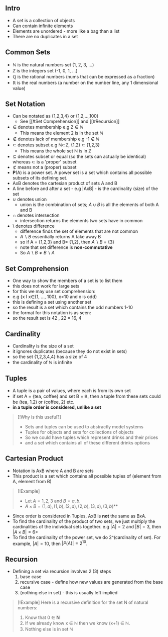 
## Intro

- A set is a collection of objects
- Can contain infinite elements
- Elements are unordered - more like a bag than a list
- There are no duplicates in a set

## Common Sets

- ℕ is the natural numbers set (1, 2, 3, ...)
- ℤ is the integers set (-1, 0, 1, ...)
- ℚ is the rational numbers (nums that can be expressed as a fraction)
- ℝ is the real numbers (a number on the number line, any 1 dimensional value)

## Set Notation

- Can be notated as {1,2,3,4} or {1,2,...,100}
    - See [[#Set Comprehension]] and [[#Recursion]]
- ∈ denotes membership e.g $2 ∈ ℕ$
    - This means the element 2 is in the set ℕ
- ∉ denotes lack of membership e.g -1 ∉ ℕ
- ⊂ denotes subset e.g ℕ⊂ℤ, {1,2} ⊂ {1,2,3}
    - This means the whole set ℕ is in ℤ
- ⊆ denotes subset or equal (so the sets can actually be identical) whereas ⊂ is a 'proper' subset
- ⊄ means not a (proper) subset
- **P**(A) is a power set. A power set is a set which contains all possible subsets of its defining set.
- AxB denotes the cartesian product of sets A and B
- A line before and after a set - e.g |AxB| - is the cardinality (size) of the set
- $\cup$ denotes union
    - union is the combination of sets; ${A \cup B}$ is all the elements of both A and B
- $\cap$  denotes intersection 
    - intersection returns the elements two sets have in common
- \ denotes difference
    - difference finds the set of elements that are not common
    - ${A\backslash B}$ essentially returns A take away B
    - so if A = {1,2,3} and B= {1,2}, then ${A\backslash B}$ = {3}
    - note that set difference is **non-commutative**
    - So ${A\backslash B \neq B \backslash A}$

## Set Comprehension

- One way to show the members of a set is to list them
- this does not work for large sets
- for this we may use set comprehension:
- e.g {x I x∈{1, ..., 100}, x<10 and x is odd}
- this is defining a set using another set
- so the result is a set which contains the odd numbers 1-10
- the format for this notation is as seen:
- so the result set is 42 , 22 = 16, 4

## Cardinality

- Cardinality is the size of a set
- it ignores duplicates (because they do not exist in sets)
- so the set {1,2,3,4,4} has a size of 4
- the cardinality of ℕ is infinite

## Tuples

- A tuple is a pair of values, where each is from its own set
- if set A = {tea, coffee} and set B = ℝ, then a tuple from these sets could be (tea, 1.2) or (coffee, 2) etc.
- **in a tuple order is considered, unlike a set**

> [!Why is this useful?]
> - Sets and tuples can be used to abstractly model systems
> - Tuples for objects and sets for collections of objects
> - So we could have tuples which represent drinks and their prices
> - and a set which contains all of these different drinks options

## Cartesian Product

- Notation is AxB where A and B are sets
- This product is a set which contains all possible tuples of (element from A, element from B)

> [!Example]
> - Let $A = {1, 2, 3}$ and $B = {a, b}$.
> - $A\times B = {(1, a), (1, b), (2, a), (2, b), (3, a), (3, b)}$**
- Since order is considered in Tuples, AxB is **not** the same as BxA.
- To find the cardinality of the product of two sets, we just multiply the cardinalities of the individual sets together. e.g $|A| = 2$ and $|B| = 3$, then $|A\times B| = 6$> 
- To find the cardinality of the power set, we do 2^(cardinality of set). For example, $|A| = 10$, then $|P(A)| = 2^{10}$. 

## Recursion

- Defining a set via recursion involves 2 (3) steps
    1. base case
    2. recursive case - define how new values are generated from the base case
    3. (nothing else in set) - this is usually left implied

> [!Example]
>  Here is a recursive definition for the set N of natural numbers:
>  1. Know that 0 ∈ **N**
> 2. If we already know x ∈ $\mathbb{N}$ then we know (x+1) ∈ $\mathbb{N}$.
> 3. Nothing else is in set $\mathbb{N}$

